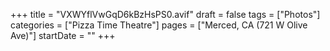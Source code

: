 +++
title = "VXWYflVwGqD6kBzHsPS0.avif"
draft = false
tags = ["Photos"]
categories = ["Pizza Time Theatre"]
pages = ["Merced, CA (721 W Olive Ave)"]
startDate = ""
+++
